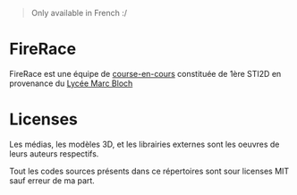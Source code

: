 > Only available in French :/

# FireRace
FireRace est une équipe de [course-en-cours](http://www.course-en-cours.com/fr/) constituée de 1ère STI2D en provenance du [Lycée Marc Bloch](http://www.lyc-bloch-bischheim.ac-strasbourg.fr/wordpress/)

# Licenses
Les médias, les modèles 3D, et les librairies externes sont les oeuvres de leurs auteurs respectifs.

Tout les codes sources présents dans ce répertoires sont sour licenses MIT sauf erreur de ma part.
